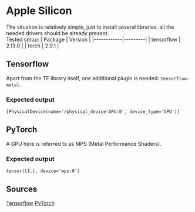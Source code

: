 # Apple Silicon
The situation is relatively simple, just to install several libraries, all the needed drivers should be already present.  
Tested setup:
| Package    | Version |
|------------|---------|
| tensorflow | 2.13.0  |
| torch      | 2.0.1   |

## Tensorflow
Apart from the TF library itself, one additional plugin is needed: `tensorflow-metal`.
### Expected output
`[PhysicalDevice(name='/physical_device:GPU:0', device_type='GPU')]`

## PyTorch
A GPU here is referred to as MPS (Metal Performance Shaders).
### Expected output
`tensor([1.], device='mps:0')`

## Sources
[Tensorflow](https://developer.apple.com/metal/tensorflow-plugin/)
[PyTorch](https://developer.apple.com/metal/pytorch/)
